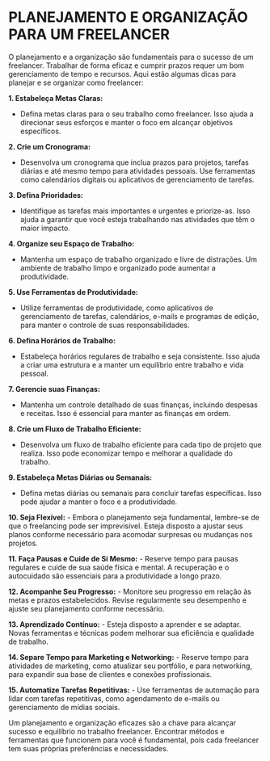 # PLANEJAMENTO E ORGANIZAÇÃO PARA UM FREELANCER
O planejamento e a organização são fundamentais para o sucesso de um freelancer. Trabalhar de forma eficaz e cumprir prazos requer um bom gerenciamento de tempo e recursos. Aqui estão algumas dicas para planejar e se organizar como freelancer:

**1. Estabeleça Metas Claras:**
   - Defina metas claras para o seu trabalho como freelancer. Isso ajuda a direcionar seus esforços e manter o foco em alcançar objetivos específicos.

**2. Crie um Cronograma:**
   - Desenvolva um cronograma que inclua prazos para projetos, tarefas diárias e até mesmo tempo para atividades pessoais. Use ferramentas como calendários digitais ou aplicativos de gerenciamento de tarefas.

**3. Defina Prioridades:**
   - Identifique as tarefas mais importantes e urgentes e priorize-as. Isso ajuda a garantir que você esteja trabalhando nas atividades que têm o maior impacto.

**4. Organize seu Espaço de Trabalho:**
   - Mantenha um espaço de trabalho organizado e livre de distrações. Um ambiente de trabalho limpo e organizado pode aumentar a produtividade.

**5. Use Ferramentas de Produtividade:**
   - Utilize ferramentas de produtividade, como aplicativos de gerenciamento de tarefas, calendários, e-mails e programas de edição, para manter o controle de suas responsabilidades.

**6. Defina Horários de Trabalho:**
   - Estabeleça horários regulares de trabalho e seja consistente. Isso ajuda a criar uma estrutura e a manter um equilíbrio entre trabalho e vida pessoal.

**7. Gerencie suas Finanças:**
   - Mantenha um controle detalhado de suas finanças, incluindo despesas e receitas. Isso é essencial para manter as finanças em ordem.

**8. Crie um Fluxo de Trabalho Eficiente:**
   - Desenvolva um fluxo de trabalho eficiente para cada tipo de projeto que realiza. Isso pode economizar tempo e melhorar a qualidade do trabalho.

**9. Estabeleça Metas Diárias ou Semanais:**
   - Defina metas diárias ou semanais para concluir tarefas específicas. Isso pode ajudar a manter o foco e a produtividade.

**10. Seja Flexível:** 
    - Embora o planejamento seja fundamental, lembre-se de que o freelancing pode ser imprevisível. Esteja disposto a ajustar seus planos conforme necessário para acomodar surpresas ou mudanças nos projetos.

**11. Faça Pausas e Cuide de Si Mesmo:**
    - Reserve tempo para pausas regulares e cuide de sua saúde física e mental. A recuperação e o autocuidado são essenciais para a produtividade a longo prazo.

**12. Acompanhe Seu Progresso:**
    - Monitore seu progresso em relação às metas e prazos estabelecidos. Revise regularmente seu desempenho e ajuste seu planejamento conforme necessário.

**13. Aprendizado Contínuo:**
    - Esteja disposto a aprender e se adaptar. Novas ferramentas e técnicas podem melhorar sua eficiência e qualidade de trabalho.

**14. Separe Tempo para Marketing e Networking:**
    - Reserve tempo para atividades de marketing, como atualizar seu portfólio, e para networking, para expandir sua base de clientes e conexões profissionais.

**15. Automatize Tarefas Repetitivas:**
    - Use ferramentas de automação para lidar com tarefas repetitivas, como agendamento de e-mails ou gerenciamento de mídias sociais.

Um planejamento e organização eficazes são a chave para alcançar sucesso e equilíbrio no trabalho freelancer. Encontrar métodos e ferramentas que funcionem para você é fundamental, pois cada freelancer tem suas próprias preferências e necessidades.